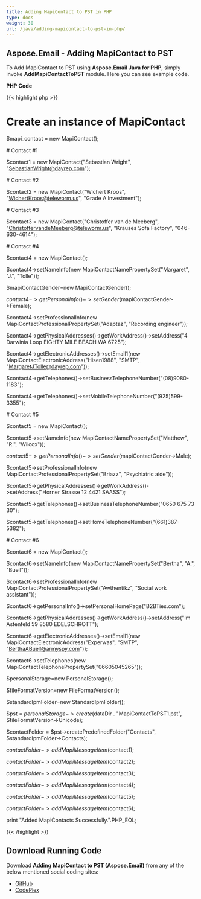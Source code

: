 ```yaml
---
title: Adding MapiContact to PST in PHP
type: docs
weight: 30
url: /java/adding-mapicontact-to-pst-in-php/
---
```


## **Aspose.Email - Adding MapiContact to PST**
To Add MapiContact to PST using **Aspose.Email Java for PHP**, simply invoke **AddMapiContactToPST** module. Here you can see example code.

**PHP Code**

{{< highlight php >}}

 # Create an instance of MapiContact

$mapi_contact = new MapiContact();

\# Contact #1

$contact1 = new MapiContact("Sebastian Wright", "SebastianWright@dayrep.com");

\# Contact #2

$contact2 = new MapiContact("Wichert Kroos", "WichertKroos@teleworm.us", "Grade A Investment");

\# Contact #3

$contact3 = new MapiContact("Christoffer van de Meeberg", "ChristoffervandeMeeberg@teleworm.us", "Krauses Sofa Factory", "046-630-4614");

\# Contact #4

$contact4 = new MapiContact();

$contact4->setNameInfo(new MapiContactNamePropertySet("Margaret", "J.", "Tolle"));

$mapiContactGender=new MapiContactGender();

$contact4->getPersonalInfo()->setGender($mapiContactGender->Female);

$contact4->setProfessionalInfo(new MapiContactProfessionalPropertySet("Adaptaz", "Recording engineer"));

$contact4->getPhysicalAddresses()->getWorkAddress()->setAddress("4 Darwinia Loop EIGHTY MILE BEACH WA 6725");

$contact4->getElectronicAddresses()->setEmail1(new MapiContactElectronicAddress("Hisen1988", "SMTP", "MargaretJTolle@dayrep.com"));

$contact4->getTelephones()->setBusinessTelephoneNumber("(08)9080-1183");

$contact4->getTelephones()->setMobileTelephoneNumber("(925)599-3355");

\# Contact #5

$contact5 = new MapiContact();

$contact5->setNameInfo(new MapiContactNamePropertySet("Matthew", "R.", "Wilcox"));

$contact5->getPersonalInfo()->setGender($mapiContactGender->Male);

$contact5->setProfessionalInfo(new MapiContactProfessionalPropertySet("Briazz", "Psychiatric aide"));

$contact5->getPhysicalAddresses()->getWorkAddress()->setAddress("Horner Strasse 12 4421 SAASS");

$contact5->getTelephones()->setBusinessTelephoneNumber("0650 675 73 30");

$contact5->getTelephones()->setHomeTelephoneNumber("(661)387-5382");

\# Contact #6

$contact6 = new MapiContact();

$contact6->setNameInfo(new MapiContactNamePropertySet("Bertha", "A.", "Buell"));

$contact6->setProfessionalInfo(new MapiContactProfessionalPropertySet("Awthentikz", "Social work assistant"));

$contact6->getPersonalInfo()->setPersonalHomePage("B2BTies.com");

$contact6->getPhysicalAddresses()->getWorkAddress()->setAddress("Im Astenfeld 59 8580 EDELSCHROTT");

$contact6->getElectronicAddresses()->setEmail1(new MapiContactElectronicAddress("Experwas", "SMTP", "BerthaABuell@armyspy.com"));

$contact6->setTelephones(new MapiContactTelephonePropertySet("06605045265"));

$personalStorage=new PersonalStorage();

$fileFormatVersion=new FileFormatVersion();

$standardIpmFolder=new StandardIpmFolder();

$pst = $personalStorage->create($dataDir . "MapiContactToPST1.pst", $fileFormatVersion->Unicode);

$contactFolder = $pst->createPredefinedFolder("Contacts", $standardIpmFolder->Contacts);

$contactFolder->addMapiMessageItem($contact1);

$contactFolder->addMapiMessageItem($contact2);

$contactFolder->addMapiMessageItem($contact3);

$contactFolder->addMapiMessageItem($contact4);

$contactFolder->addMapiMessageItem($contact5);

$contactFolder->addMapiMessageItem($contact6);

print "Added MapiContacts Successfully.".PHP_EOL;

{{< /highlight >}}
## **Download Running Code**
Download **Adding MapiContact to PST (Aspose.Email)** from any of the below mentioned social coding sites:

- [GitHub](https://github.com/aspose-email/Aspose.Email-for-Java/blob/master/Plugins/Aspose_Email_Java_for_PHP/src/aspose/email/ProgrammingOutlook/WorkingWithOutlookPersonalStorage/AddMapiContactToPST.php)
- [CodePlex](https://asposeemailjavaphp.codeplex.com/SourceControl/latest#src/aspose/email/ProgrammingOutlook/WorkingWithOutlookPersonalStorage/AddMapiContactToPST.php)

